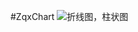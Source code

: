 #ZqxChart
![折线图，柱状图](http://git.oschina.net/zqxjava/ZqxChart/blob/master/img/chart1.gif?dir=0&filepath=img%2Fchart1.gif&oid=444bad5391a9d96bc697b7e09b230de2e8086e9d&sha=3e54601ce38ab36f2f82b30b6dc0baa1ddce6e40 "在这里输入图片标题")